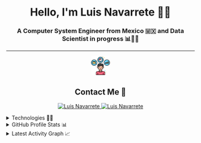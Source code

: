 <div align="center">
  <h1 align="center">Hello, I'm Luis Navarrete 👨‍💻</h1>
  <h3 align="center">A Computer System Engineer from Mexico 🇲🇽 and Data Scientist in progress 📊🧠🤖</h3>
</div>

---

<div align="center">
  <a href="https://LuisNav6.github.io/LuisNav6/">
    <img src="https://github.com/LuisNav6/LuisNav6/blob/main/icon.png" alt="rotating icon" class="rotate-icon" width="50" height="50">
    </a>
</div>

<div align="center">
  <h2>Contact Me 💬</h2>
  <p>
    <a href="mailto:luishnb4@gmail.com" target="_blank">
      <img src="https://img.shields.io/badge/gmail-EA4335.svg?style=for-the-badge&logo=gmail&logoColor=white" alt="Luis Navarrete" height="30">
    </a>
    <a href="https://www.linkedin.com/in/luis-navarrete6/" target="_blank">
      <img src="https://img.shields.io/badge/linkedin-%231DA1F2.svg?style=for-the-badge&logo=linkedin&logoColor=white" alt="Luis Navarrete" height="30">
    </a>
  </p>
</div>

<details>
  <summary>Technologies 👨‍💻</summary>
  
  <h3 align="center">Mobile Development 📱</h3>
<p align="center">
  <img src="https://raw.githubusercontent.com/devicons/devicon/master/icons/android/android-original-wordmark.svg" alt="android" width="40" height="40"/>
  <img src="https://www.vectorlogo.zone/logos/flutterio/flutterio-icon.svg" alt="flutter" width="40" height="40"/>
  <img src="https://raw.githubusercontent.com/devicons/devicon/master/icons/react/react-original-wordmark.svg" alt="react-native" width="40" height="40"/>
</p>

<h3 align="center">Web Development 🌐</h3>
<p align="center">
    <img src="https://angular.io/assets/images/logos/angular/angular.svg" alt="angular" width="40" height="40"/>
    <img src="https://raw.githubusercontent.com/devicons/devicon/master/icons/css3/css3-original-wordmark.svg" alt="css3" width="40" height="40"/>
    <img src="https://raw.githubusercontent.com/devicons/devicon/master/icons/html5/html5-original-wordmark.svg" alt="html5" width="40" height="40"/>
    <img src="https://raw.githubusercontent.com/devicons/devicon/master/icons/javascript/javascript-original.svg" alt="javascript" width="40" height="40"/>
    <img src="https://raw.githubusercontent.com/devicons/devicon/master/icons/react/react-original-wordmark.svg" alt="react" width="40" height="40"/>
    <img src="https://raw.githubusercontent.com/devicons/devicon/master/icons/typescript/typescript-original.svg" alt="typescript" width="40" height="40"/>
    <img src="https://raw.githubusercontent.com/devicons/devicon/master/icons/vuejs/vuejs-original-wordmark.svg" alt="vuejs" width="40" height="40"/>
    <img src="https://raw.githubusercontent.com/devicons/devicon/master/icons/cplusplus/cplusplus-original.svg" alt="cplusplus" width="40" height="40"/>
    <img src="https://raw.githubusercontent.com/devicons/devicon/master/icons/java/java-original.svg" alt="java" width="40" height="40"/>
    <img src="https://raw.githubusercontent.com/devicons/devicon/master/icons/nodejs/nodejs-original-wordmark.svg" alt="nodejs" width="40" height="40"/>
    <img src="https://www.vectorlogo.zone/logos/djangoproject/djangoproject-icon.svg" alt="django" width="40" height="40"/>
    <img src="https://raw.githubusercontent.com/devicons/devicon/master/icons/python/python-original.svg" alt="python" width="40" height="40"/>
    <img src="https://raw.githubusercontent.com/devicons/devicon/master/icons/typescript/typescript-original.svg" alt="ts" width="40" height="40"/>
    <img src="https://raw.githubusercontent.com/devicons/devicon/master/icons/dotnet/dotnet-original.svg" alt="dotnet" width="40" height="40"/>
    <img src="https://raw.githubusercontent.com/devicons/devicon/master/icons/csharp/csharp-original.svg" alt="csharp" width="40" height="40"/>
    <img src="https://raw.githubusercontent.com/devicons/devicon/master/icons/rust/rust-plain.svg" alt="rust" width="40" height="40"/>
</p>


  <h3 align="center">Design and UI/UX 🎨</h3>
  <p align="center">
    <img src="https://www.vectorlogo.zone/logos/figma/figma-icon.svg" alt="figma" width="40" height="40"/>
    <img src="https://www.vectorlogo.zone/logos/adobe_illustrator/adobe_illustrator-icon.svg" alt="illustrator" width="40" height="40"/>
    <img src="https://raw.githubusercontent.com/devicons/devicon/master/icons/photoshop/photoshop-line.svg" alt="photoshop" width="40" height="40"/>
  </p>

<h3 align="center">Databases 🗄️</h3>
<p align="center">
  <img src="https://raw.githubusercontent.com/devicons/devicon/master/icons/mongodb/mongodb-original-wordmark.svg" alt="mongodb" width="40" height="40"/>
  <img src="https://raw.githubusercontent.com/devicons/devicon/master/icons/mysql/mysql-original-wordmark.svg" alt="mysql" width="40" height="40"/>
  <img src="https://raw.githubusercontent.com/devicons/devicon/master/icons/postgresql/postgresql-original.svg" alt="postgresql" width="40" height="40"/>
  <img src="https://raw.githubusercontent.com/devicons/devicon/master/icons/sqlite/sqlite-original.svg" alt="sqlite" width="40" height="40"/>
  <img src="https://www.vectorlogo.zone/logos/oracle/oracle-icon.svg" alt="oracle" width="40" height="40"/>
  <img src="https://raw.githubusercontent.com/devicons/devicon/master/icons/amazonwebservices/amazonwebservices-original.svg" alt="dynamodb" width="40" height="40"/>
  <img src="https://www.vectorlogo.zone/logos/google_bigtable/google_bigtable-icon.svg" alt="bigtable" width="40" height="40"/>
  <img src="https://www.vectorlogo.zone/logos/firebase/firebase-icon.svg" alt="firebase" width="40" height="40"/>
  <img src="https://www.vectorlogo.zone/logos/apache_cassandra/apache_cassandra-icon.svg" alt="cassandra" width="40" height="40"/>
</p>

 <h3 align="center">Other Technologies 🤖</h3>
<p align="center">
  <img src="https://raw.githubusercontent.com/gilbarbara/logos/804dc257b59e144eaca5bc6ffd16949752c6f789/logos/bulma.svg" alt="bulma" width="40" height="40"/>
  <img src="https://www.vectorlogo.zone/logos/tailwindcss/tailwindcss-icon.svg" alt="tailwind" width="40" height="40"/>
  <img src="https://bestofjs.org/logos/vuetify.svg" alt="vuetify" width="40" height="40"/>
  <img src="https://upload.wikimedia.org/wikipedia/commons/e/eb/Materialize_CSS_logo.svg" alt="materialize" width="40" height="40"/>
  <img src="https://upload.wikimedia.org/wikipedia/commons/3/39/WordPress_logo.svg" alt="wordpress" width="40" height="40"/>
  <img src="https://www.vectorlogo.zone/logos/wix/wix-icon.svg" alt="wix" width="40" height="40"/>
  <img src="https://jupyter.org/assets/main-logo.svg" alt="jupyter" width="40" height="40"/>
  <img src="https://raw.githubusercontent.com/docker-library/logos/master/100px/docker.png" alt="docker" width="40" height="40"/>
  <img src="https://raw.githubusercontent.com/devicons/devicon/master/icons/python/python-original.svg" alt="python" width="40" height="40"/>
  <img src="https://upload.wikimedia.org/wikipedia/commons/0/01/NumPy_logo_2020.svg" alt="numpy" width="40" height="40"/>
  <img src="https://upload.wikimedia.org/wikipedia/commons/2/25/Pandas_logo.svg" alt="pandas" width="40" height="40"/>
  <img src="https://matplotlib.org/stable/_static/logo2.svg" alt="matplotlib" width="40" height="40"/>
  <img src="https://scikit-learn.org/stable/_static/scikit_learnlogo_small.png" alt="scikit-learn" width="40" height="40"/>
  <img src="https://www.statsmodels.org/stable/_static/statsmodels-logo.svg" alt="statsmodels" width="40" height="40"/>
  <img src="https://upload.wikimedia.org/wikipedia/commons/3/3c/Microsoft_Excel_Logo.svg" alt="excel" width="40" height="40"/>
  <img src="https://upload.wikimedia.org/wikipedia/commons/5/56/Cisco_logo.svg" alt="cisco" width="40" height="40"/>
  <img src="https://upload.wikimedia.org/wikipedia/commons/e/e0/Google_Cloud_Platform_logo.svg" alt="google-cloud" width="40" height="40"/>
  <img src="https://upload.wikimedia.org/wikipedia/commons/4/4c/Amazon_Web_Services_Logo.svg" alt="aws" width="40" height="40"/>
</p>


</details>

<details>
  <summary>GitHub Profile Stats 📊</summary>
  <h2 align="center">GitHub Stats 📊</h2>

  <h3>Languages 📚</h3>
  <p align="center">
    <img src="https://github-readme-stats.vercel.app/api/top-langs/?username=LuisNav6&langs_count=6&theme=gruvbox&layout=compact&hide_border=true" alt="Top Languages">
  </p>

  <h3>Statistics 📈</h3>
  <p align="center">
    <img src="https://github-readme-stats.vercel.app/api?username=LuisNav6&show_icons=true&theme=gruvbox&hide_border=true" alt="GitHub Stats">
    <img src="https://github-readme-streak-stats.herokuapp.com/?user=LuisNav6&theme=gruvbox&hide_border=true" alt="Streak Stats">
  </p>
</details>

<details>
  <summary>Latest Activity Graph 📈</summary>
  <p align="center">
    <img src="https://github-readme-activity-graph.vercel.app/graph?username=LuisNav6&theme=github-compact&hide_border=true" alt="Activity Graph">
  </p>
</details>
